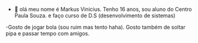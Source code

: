 - 👋 olá meu nome é Markus Vinicius.
Tenho 16 anos, sou aluno do Centro Paula Souza.
e faço curso de D.S (desenvolvimento de sistemas)
 
-Gosto de jogar bola (sou ruim mas tento haha).
Gosto também de soltar pipa e passar tempo com amigos.


